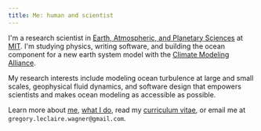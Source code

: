 ```yaml
---
title: Me: human and scientist
---
```


I'm a research scientist in 
[Earth, Atmospheric, and Planetary Sciences] at [MIT].
I'm studying physics, writing software, and building the ocean
component for a new earth system model with the [Climate Modeling Alliance].

My research interests include modeling ocean turbulence at large and small
scales, geophysical fluid dynamics, and software design that 
empowers scientists and makes ocean modeling as accessible as possible.

Learn more about [me], [what I do], read my [curriculum vitae],
or email me at `gregory.leclaire.wagner@gmail.com`.

[Earth, Atmospheric, and Planetary Sciences]: https://eapsweb.mit.edu
[Climate Modeling Alliance]: https://clima.caltech.edu
[curriculum vitae]: https://glwagner.github.io/assets/pdf/glw-curriculum-vitae.pdf
[me]: https://glwagner.github.io/about/
[what I do]: https://glwagner.github.io/projects/
[MIT]: http://www.mit.edu

